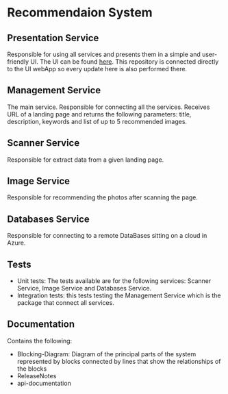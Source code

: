 
# Recommendaion System

## Presentation Service
Responsible for using all services and presents them in a simple and user-friendly UI.
The UI can be found [here](https://scannerwebapp.azurewebsites.net/).
This repository is connected directly to the UI webApp so every update here is also performed there.

## Management Service 
The main service. Responsible for connecting all the services. Receives URL of a landing page and returns the following parameters: title, description, keywords and list of up to 5 recommended images. 

## Scanner Service
Responsible for extract data from a given landing page. 

## Image Service
Responsible for recommending the photos after scanning the page.

## Databases Service
Responsible for connecting to a remote DataBases sitting on a cloud in Azure.

## Tests
- Unit tests: The tests available are for the following services: Scanner Service, Image Service and Databases Service.
- Integration tests: this tests testing the Management Service which is the package that connect all services.

## Documentation
Contains the following:
- Blocking-Diagram: Diagram of the principal parts of the system represented by blocks connected by lines that show the relationships of the blocks
- ReleaseNotes
- api-documentation



